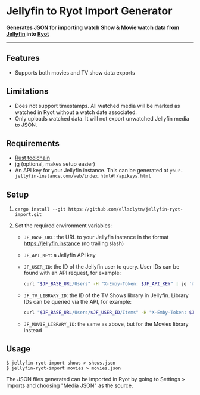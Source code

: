 # Jellyfin to Ryot Import Generator

**Generates JSON for importing watch Show & Movie watch data from [Jellyfin](https://jellyfin.org/) into [Ryot](https://github.com/IgnisDa/ryot)**

---

## Features

- Supports both movies and TV show data exports

## Limitations

- Does not support timestamps. All watched media will be marked as watched in Ryot without a watch date associated.
- Only uploads watched data. It will not export unwatched Jellyfin media to JSON.

## Requirements

- [Rust toolchain](https://www.rust-lang.org/tools/install)
- [jq](https://jqlang.github.io/jq/) (optional, makes setup easier)
- An API key for your Jellyfin instance. This can be generated at `your-jellyfin-instance.com/web/index.html#!/apikeys.html`

## Setup

1. `cargo install --git https://github.com/ellsclytn/jellyfin-ryot-import.git`
2. Set the required environment variables:

   - `JF_BASE_URL`: the URL to your Jellyfin instance in the format https://jellyfin.instance (no trailing slash)
   - `JF_API_KEY`: a Jellyfin API key
   - `JF_USER_ID`: the ID of the Jellyfin user to query. User IDs can be found with an API request, for example:

     ```sh
     curl "$JF_BASE_URL/Users" -H "X-Emby-Token: $JF_API_KEY" | jq 'map({Id, Name})'
     ```

   - `JF_TV_LIBRARY_ID`: the ID of the TV Shows library in Jellyfin. Library IDs can be queried via the API, for example:

     ```sh
     curl "$JF_BASE_URL/Users/$JF_USER_ID/Items" -H "X-Emby-Token: $JF_API_KEY" | jq '.Items |= map({Id, Name})'
     ```

   - `JF_MOVIE_LIBRARY_ID`: the same as above, but for the Movies library instead

## Usage

```
$ jellyfin-ryot-import shows > shows.json
$ jellyfin-ryot-import movies > movies.json
```

The JSON files generated can be imported in Ryot by going to Settings > Imports and choosing "Media JSON" as the source.
